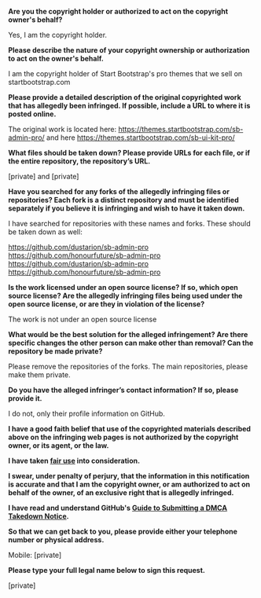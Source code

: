 **Are you the copyright holder or authorized to act on the copyright owner's behalf?**

Yes, I am the copyright holder.

**Please describe the nature of your copyright ownership or authorization to act on the owner's behalf.**

I am the copyright holder of Start Bootstrap's pro themes that we sell on startbootstrap.com

**Please provide a detailed description of the original copyrighted work that has allegedly been infringed. If possible, include a URL to where it is posted online.**

The original work is located here: https://themes.startbootstrap.com/sb-admin-pro/ and here https://themes.startbootstrap.com/sb-ui-kit-pro/

**What files should be taken down? Please provide URLs for each file, or if the entire repository, the repository’s URL.**

[private] and [private]

**Have you searched for any forks of the allegedly infringing files or repositories? Each fork is a distinct repository and must be identified separately if you believe it is infringing and wish to have it taken down.**

I have searched for repositories with these names and forks. These should be taken down as well:  

https://github.com/dustarion/sb-admin-pro  
https://github.com/honourfuture/sb-admin-pro  
https://github.com/dustarion/sb-admin-pro  
https://github.com/honourfuture/sb-admin-pro

**Is the work licensed under an open source license? If so, which open source license? Are the allegedly infringing files being used under the open source license, or are they in violation of the license?**

The work is not under an open source license

**What would be the best solution for the alleged infringement? Are there specific changes the other person can make other than removal? Can the repository be made private?**

Please remove the repositories of the forks. The main repositories, please make them private.

**Do you have the alleged infringer’s contact information? If so, please provide it.**

I do not, only their profile information on GitHub.

**I have a good faith belief that use of the copyrighted materials described above on the infringing web pages is not authorized by the copyright owner, or its agent, or the law.**

**I have taken <a href="https://www.lumendatabase.org/topics/22">fair use</a> into consideration.**

**I swear, under penalty of perjury, that the information in this notification is accurate and that I am the copyright owner, or am authorized to act on behalf of the owner, of an exclusive right that is allegedly infringed.**

**I have read and understand GitHub's <a href="https://docs.github.com/articles/guide-to-submitting-a-dmca-takedown-notice/">Guide to Submitting a DMCA Takedown Notice</a>.**

**So that we can get back to you, please provide either your telephone number or physical address.**

Mobile: [private]

**Please type your full legal name below to sign this request.**

[private]
